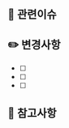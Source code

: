 ## 🔎 관련이슈
<!-- closed #이슈번호 -->

## ✏️ 변경사항

- [ ]
- [ ]
- [ ]

## 📃 참고사항
<!-- 참고한 사항이나 참고해야할 사항이 있다면 작성해주세요. -->